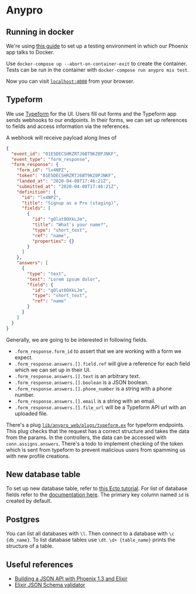 # Anypro

## Running in docker
We're using [this guide][docker-with-phoenix] to set up a testing environment in
which our Phoenix app talks to Docker.

Use `docker-compose up --abort-on-container-exit` to create the container. Tests
can be run in the container with `docker-compose run anypro mix test`.

Now you can visit [`localhost:4000`](http://localhost:4000) from your browser.

## Typeform
We use [Typeform][typeform] for the UI. Users fill out forms and the Typeform
app sends webhooks to our endpoints. In their forms, we can set up references to
fields and access information via the references.

A webhook will receive payload along lines of
```json
{
  "event_id": "01E5DECSHRZRTJ6BT9KZ0PJNKF",
  "event_type": "form_response",
  "form_response": {
    "form_id": "lx4NPZ",
    "token": "01E5DECSHRZRTJ6BT9KZ0PJNKF",
    "landed_at": "2020-04-08T17:46:21Z",
    "submitted_at": "2020-04-08T17:46:21Z",
    "definition": {
      "id": "lx4NPZ",
      "title": "Signup as a Pro (staging)",
      "fields": [
        {
          "id": "gOlat0OXkLJm",
          "title": "What's your name?",
          "type": "short_text",
          "ref": "name",
          "properties": {}
        }
      ]
    },
    "answers": [
      {
        "type": "text",
        "text": "Lorem ipsum dolor",
        "field": {
          "id": "gOlat0OXkLJm",
          "type": "short_text",
          "ref": "name"
        }
      }
    ]
  }
}
```

Generally, we are going to be interested in following fields.
- `.form_response.form_id` to assert that we are working with a form we expect.
- `.form_response.answers.[].field.ref` will give a reference for each field
  which we can set up in their UI.
- `.form_response.answers.[].text` is an arbitrary text.
- `.form_response.answers.[].boolean` is a JSON boolean.
- `.form_response.answers.[].phone_number` is a string with a phone number.
- `.form_response.answers.[].email` is a string with an email.
- `.form_response.answers.[].file_url` will be a Typeform API url with an
  uploaded file.

There's a plug [`lib/anypro_web/plugs/typeform.ex`](lib/anypro_web/plugs/typeform.ex)
for typeform endpoints. This plug checks that the request has a correct
structure and takes the data from the params. In the controllers, the data can
be accessed with `conn.assigns.answers`. There's a todo to implement checking of
the token which is sent from typeform to prevent malicious users from spamming
us with new profile creations.

## New database table
To set up new database table, refer to [this Ecto tutorial][ecto-new-table]. For
list of database fields refer to the [documentation here][ecto-types]. The
primary key column named `id` is created by default.

## Postgres
You can list all databases with `\l`. Then connect to a database with
`\c {db_name}`. To list database tables use `\dt`. `\d+ {table_name}` prints the
structure of a table.

## Useful references
- [Building a JSON API with Phoenix 1.3 and Elixir][building-json-api]
- [Elixir JSON Schema validator][validate-json-schema]

<!-- Invisible List of References -->
[docker-with-phoenix]: https://github.com/fireproofsocks/phoenix-docker-compose
[typeform]: https://www.typeform.com
[ecto-new-table]: https://hexdocs.pm/phoenix/ecto.html
[ecto-types]: https://hexdocs.pm/ecto/Ecto.Type.html#types
[building-json-api]: https://dev.to/lobo_tuerto/building-a-json-api-with-phoenix-13-and-elixir-ooo
[validate-json-schema]: https://github.com/jonasschmidt/ex_json_schema
